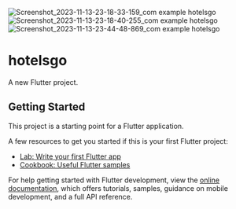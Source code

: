 ![Screenshot_2023-11-13-23-18-33-159_com example hotelsgo](https://github.com/Marwa512/hotelgo/assets/112989189/a20d2c8f-11b0-47ce-a07f-4881b2c6cff9)
![Screenshot_2023-11-13-23-18-40-255_com example hotelsgo](https://github.com/Marwa512/hotelgo/assets/112989189/6635e91b-52b8-4c94-b4de-006b0b449cc3)
![Screenshot_2023-11-13-23-44-48-869_com example hotelsgo](https://github.com/Marwa512/hotelgo/assets/112989189/a96a7297-47a2-47d4-9948-9c700d0d5ea7)
# hotelsgo

A new Flutter project.

## Getting Started

This project is a starting point for a Flutter application.

A few resources to get you started if this is your first Flutter project:

- [Lab: Write your first Flutter app](https://docs.flutter.dev/get-started/codelab)
- [Cookbook: Useful Flutter samples](https://docs.flutter.dev/cookbook)

For help getting started with Flutter development, view the
[online documentation](https://docs.flutter.dev/), which offers tutorials,
samples, guidance on mobile development, and a full API reference.
